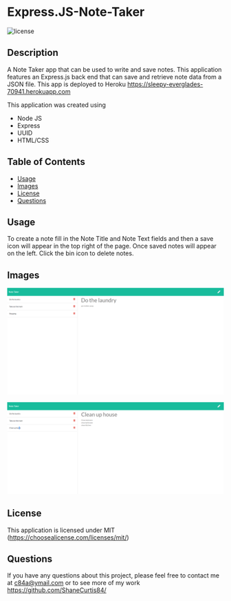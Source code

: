# Express.JS-Note-Taker

  ![license](https://img.shields.io/badge/License-MIT-green.svg)

  ## Description

   A Note Taker app that can be used to write and save notes. This application features an Express.js back end that can save and retrieve note data from a JSON file. This app is deployed to Heroku https://sleepy-everglades-70941.herokuapp.com
  
  This application was created using 
  - Node JS
  - Express
  - UUID
  - HTML/CSS

  ## Table of Contents
 
  - [Usage](#usage)
  - [Images](#images)
  - [License](#license)
  - [Questions](#questions)



  ## Usage

 
  To create a note fill in the Note Title and Note Text fields and then a save icon will appear in the top right of the page. Once saved notes will appear on the left. Click the bin icon to delete notes.
  

  

   
 ## Images

![screenshot1 ](https://github.com/ShaneCurtis84/Express.JS-Note-Taker/blob/main/public/assets/images/screenshot1.PNG)

![screenshot2 ](https://github.com/ShaneCurtis84/Express.JS-Note-Taker/blob/main/public/assets/images/screenshot2.PNG)
 
 

  ## License

  This application is licensed under MIT (https://choosealicense.com/licenses/mit/)
 
 





  ## Questions

  If you have any questions about this project, please feel free to contact me at c84a@ymail.com or to see more of my work https://github.com/ShaneCurtis84/
  
